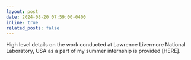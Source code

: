 ```yaml
---
layout: post
date: 2024-08-20 07:59:00-0400
inline: true
related_posts: false
---
```

High level details on the work conducted at Lawrence Livermore National Laboratory, USA as a part of my summer internship is provided [HERE].
